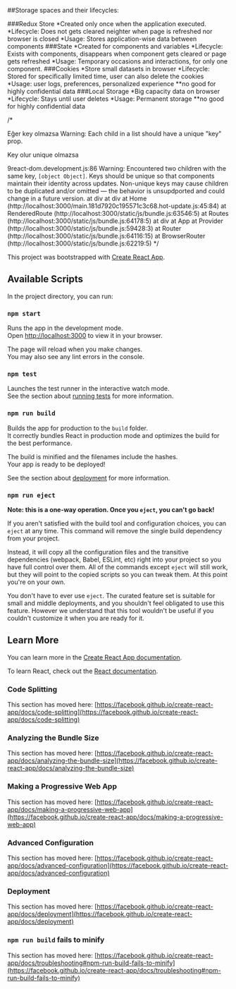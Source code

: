 ##Storage spaces and their lifecycles:

###Redux Store
  *Created only once when the application executed.
  *Lifecycle: Does not gets cleared neighter when page is refreshed nor browser is closed
  *Usage: Stores application-wise data between components
###State
  *Created for components and variables 
  *Lifecycle: Exists with components, disappears when component gets cleared or page gets refreshed
  *Usage: Temporary occasions and interactions, for only one component.
###Cookies
  *Store small datasets in browser
  *Lifecycle: Stored for specifically limited time, user can also delete the cookies
  *Usage: user logs, preferences, personalized experience
  **no good for highly confidential data
###Local Storage
  *Big capacity data on browser
  *Lifecycle: Stays until user deletes
  *Usage: Permanent storage
  **no good for highly confidential data

  
/* 

Eğer key olmazsa Warning: Each child in a list should have a unique "key" prop.

Key olur unique olmazsa

9react-dom.development.js:86 Warning: Encountered two children with the same key, `[object Object]`. Keys should be unique so that components maintain their identity across updates. Non-unique keys may cause children to be duplicated and/or omitted — the behavior is unsupdported and could change in a future version.
    at div
    at div
    at Home (http://localhost:3000/main.181d7920c195571c3c68.hot-update.js:45:84)
    at RenderedRoute (http://localhost:3000/static/js/bundle.js:63546:5)
    at Routes (http://localhost:3000/static/js/bundle.js:64178:5)
    at div
    at App
    at Provider (http://localhost:3000/static/js/bundle.js:59428:3)
    at Router (http://localhost:3000/static/js/bundle.js:64116:15)
    at BrowserRouter (http://localhost:3000/static/js/bundle.js:62219:5) */

This project was bootstrapped with [Create React App](https://github.com/facebook/create-react-app).





## Available Scripts

In the project directory, you can run:

### `npm start`

Runs the app in the development mode.\
Open [http://localhost:3000](http://localhost:3000) to view it in your browser.

The page will reload when you make changes.\
You may also see any lint errors in the console.

### `npm test`

Launches the test runner in the interactive watch mode.\
See the section about [running tests](https://facebook.github.io/create-react-app/docs/running-tests) for more information.

### `npm run build`

Builds the app for production to the `build` folder.\
It correctly bundles React in production mode and optimizes the build for the best performance.

The build is minified and the filenames include the hashes.\
Your app is ready to be deployed!

See the section about [deployment](https://facebook.github.io/create-react-app/docs/deployment) for more information.

### `npm run eject`

**Note: this is a one-way operation. Once you `eject`, you can't go back!**

If you aren't satisfied with the build tool and configuration choices, you can `eject` at any time. This command will remove the single build dependency from your project.

Instead, it will copy all the configuration files and the transitive dependencies (webpack, Babel, ESLint, etc) right into your project so you have full control over them. All of the commands except `eject` will still work, but they will point to the copied scripts so you can tweak them. At this point you're on your own.

You don't have to ever use `eject`. The curated feature set is suitable for small and middle deployments, and you shouldn't feel obligated to use this feature. However we understand that this tool wouldn't be useful if you couldn't customize it when you are ready for it.

## Learn More

You can learn more in the [Create React App documentation](https://facebook.github.io/create-react-app/docs/getting-started).

To learn React, check out the [React documentation](https://reactjs.org/).

### Code Splitting

This section has moved here: [https://facebook.github.io/create-react-app/docs/code-splitting](https://facebook.github.io/create-react-app/docs/code-splitting)

### Analyzing the Bundle Size

This section has moved here: [https://facebook.github.io/create-react-app/docs/analyzing-the-bundle-size](https://facebook.github.io/create-react-app/docs/analyzing-the-bundle-size)

### Making a Progressive Web App

This section has moved here: [https://facebook.github.io/create-react-app/docs/making-a-progressive-web-app](https://facebook.github.io/create-react-app/docs/making-a-progressive-web-app)

### Advanced Configuration

This section has moved here: [https://facebook.github.io/create-react-app/docs/advanced-configuration](https://facebook.github.io/create-react-app/docs/advanced-configuration)

### Deployment

This section has moved here: [https://facebook.github.io/create-react-app/docs/deployment](https://facebook.github.io/create-react-app/docs/deployment)

### `npm run build` fails to minify

This section has moved here: [https://facebook.github.io/create-react-app/docs/troubleshooting#npm-run-build-fails-to-minify](https://facebook.github.io/create-react-app/docs/troubleshooting#npm-run-build-fails-to-minify)
